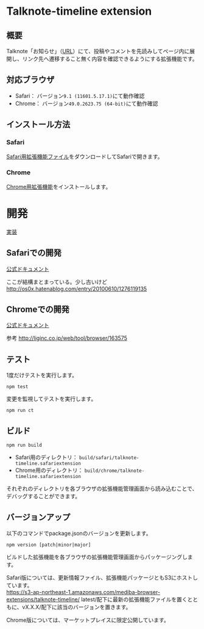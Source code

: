 # Talknote-timeline extension
## 概要
Talknote「お知らせ」（[URL](https://company.talknote.com/*/news/)）にて、投稿やコメントを先読みしてページ内に展開し、リンク先へ遷移すること無く内容を確認できるようにする拡張機能です。

## 対応ブラウザ
- Safari： バージョン```9.1 (11601.5.17.1)```にて動作確認
- Chrome： バージョン```49.0.2623.75 (64-bit)```にて動作確認

## インストール方法
### Safari
[Safari用拡張機能ファイル](https://s3-ap-northeast-1.amazonaws.com/mediba-browser-extensions/talknote-timeline/latest/talknote-timeline.safariextz)をダウンロードしてSafariで開きます。
### Chrome
[Chrome用拡張機能](https://chrome.google.com/webstore/detail/talknote-timeline-extensi/gdcijghkiblfepdomdchpfkmalpncccp)をインストールします。

# 開発
[実装](implement.md)

## Safariでの開発
[公式ドキュメント](https://developer.apple.com/library/safari/documentation/Tools/Conceptual/SafariExtensionGuide/Introduction/Introduction.html)

ここが結構まとまっている。少し古いけど
http://os0x.hatenablog.com/entry/20100610/1276119135

## Chromeでの開発
[公式ドキュメント](https://developer.chrome.com/extensions)

参考
http://liginc.co.jp/web/tool/browser/163575

## テスト
1度だけテストを実行します。
```
npm test
```
変更を監視してテストを実行します。
```
npm run ct
```

## ビルド
```
npm run build
```

- Safari用のディレクトリ： ```build/safari/talknote-timeline.safariextension```
- Chrome用のディレクトリ： ```build/chrome/talknote-timeline.safariextension```

それぞれのディレクトリを各ブラウザの拡張機能管理画面から読み込むことで、デバッグすることができます。

## バージョンアップ
以下のコマンドでpackage.jsonのバージョンを更新します。
```
npm version [patch|minor|major]
```
ビルドした拡張機能を各ブラウザの拡張機能管理画面からパッケージングします。

Safari版については、更新情報ファイル、拡張機能パッケージともS3にホストしています。  
https://s3-ap-northeast-1.amazonaws.com/mediba-browser-extensions/talknote-timeline/
latest/配下に最新の拡張機能ファイルを置くとともに、vX.X.X/配下に該当のバージョンを置きます。

Chrome版については、マーケットプレイスに限定公開しています。
